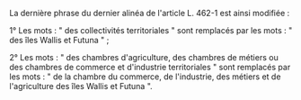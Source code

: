 La dernière phrase du dernier alinéa de l'article L. 462-1 est ainsi modifiée :

1° Les mots : " des collectivités territoriales " sont remplacés par les mots : " des îles Wallis et Futuna " ;

2° Les mots : " des chambres d'agriculture, des chambres de métiers ou des chambres de commerce et d'industrie territoriales " sont remplacés par les mots : " de la chambre du commerce, de l'industrie, des métiers et de l'agriculture des îles Wallis et Futuna ".
